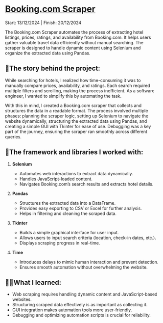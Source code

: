 # [Booking.com Scraper](https://github.com/MrAnon89/Booking.com-Scraper)
Start: 13/12/2024  |  Finish: 20/12/2024

The Booking.com Scraper automates the process of extracting hotel listings, prices, ratings, and availability from Booking.com. It helps users gather valuable travel data efficiently without manual searching. The scraper is designed to handle dynamic content using Selenium and organize the extracted data using Pandas.

## 🏨The story behind the project:
While searching for hotels, I realized how time-consuming it was to manually compare prices, availability, and ratings. Each search required multiple filters and scrolling, making the process inefficient. As a software engineer, I wanted to simplify this by automating the task.

With this in mind, I created a Booking.com scraper that collects and structures the data in a readable format. The process involved multiple phases: planning the scraper logic, setting up Selenium to navigate the website dynamically, structuring the extracted data using Pandas, and creating a simple GUI with Tkinter for ease of use. Debugging was a key part of the journey, ensuring the scraper ran smoothly across different queries.

## 📑The framework and libraries I worked with:
1. **Selenium**
   - Automates web interactions to extract data dynamically.
   - Handles JavaScript-loaded content.
   - Navigates Booking.com’s search results and extracts hotel details.
   
2. **Pandas**
   - Structures the extracted data into a DataFrame.
   - Provides easy exporting to CSV or Excel for further analysis.
   - Helps in filtering and cleaning the scraped data.

3. **Tkinter**
   - Builds a simple graphical interface for user input.
   - Allows users to input search criteria (location, check-in dates, etc.).
   - Displays scraping progress in real-time.

4. **Time**
   - Introduces delays to mimic human interaction and prevent detection.
   - Ensures smooth automation without overwhelming the website.

## 🤷‍♂️What I learned:
- Web scraping requires handling dynamic content and JavaScript-based websites.
- Structuring scraped data effectively is as important as collecting it.
- GUI integration makes automation tools more user-friendly.
- Debugging and optimizing automation scripts is crucial for reliability.


